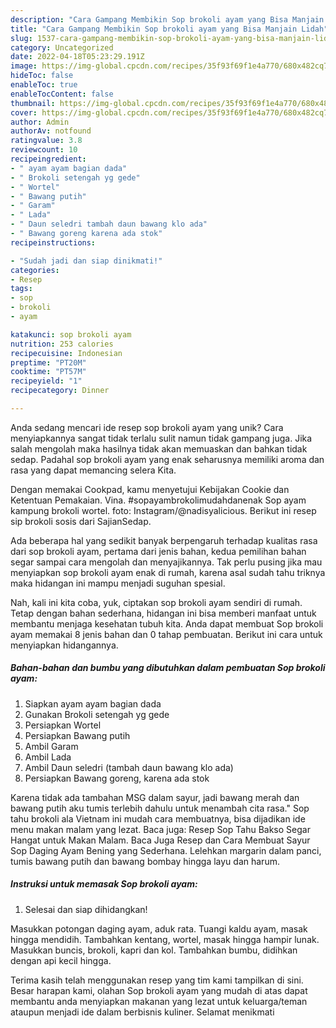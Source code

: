 ```yaml
---
description: "Cara Gampang Membikin Sop brokoli ayam yang Bisa Manjain Lidah"
title: "Cara Gampang Membikin Sop brokoli ayam yang Bisa Manjain Lidah"
slug: 1537-cara-gampang-membikin-sop-brokoli-ayam-yang-bisa-manjain-lidah
category: Uncategorized
date: 2022-04-18T05:23:29.191Z
image: https://img-global.cpcdn.com/recipes/35f93f69f1e4a770/680x482cq70/sop-brokoli-ayam-foto-resep-utama.jpg
hideToc: false
enableToc: true
enableTocContent: false
thumbnail: https://img-global.cpcdn.com/recipes/35f93f69f1e4a770/680x482cq70/sop-brokoli-ayam-foto-resep-utama.jpg
cover: https://img-global.cpcdn.com/recipes/35f93f69f1e4a770/680x482cq70/sop-brokoli-ayam-foto-resep-utama.jpg
author: Admin
authorAv: notfound
ratingvalue: 3.8
reviewcount: 10
recipeingredient:
- " ayam ayam bagian dada"
- " Brokoli setengah yg gede"
- " Wortel"
- " Bawang putih"
- " Garam"
- " Lada"
- " Daun seledri tambah daun bawang klo ada"
- " Bawang goreng karena ada stok"
recipeinstructions:

- "Sudah jadi dan siap dinikmati!"
categories:
- Resep
tags:
- sop
- brokoli
- ayam

katakunci: sop brokoli ayam 
nutrition: 253 calories
recipecuisine: Indonesian
preptime: "PT20M"
cooktime: "PT57M"
recipeyield: "1"
recipecategory: Dinner

---
```





Anda sedang mencari ide resep sop brokoli ayam yang unik? Cara menyiapkannya sangat tidak terlalu sulit namun tidak gampang juga. Jika salah mengolah maka hasilnya tidak akan memuaskan dan bahkan tidak sedap. Padahal sop brokoli ayam yang enak seharusnya memiliki aroma dan rasa yang dapat memancing selera Kita.





Dengan memakai Cookpad, kamu menyetujui Kebijakan Cookie dan Ketentuan Pemakaian. Vina. #sopayambrokolimudahdanenak Sop ayam kampung brokoli wortel. foto: Instagram/@nadisyalicious. Berikut ini resep sip brokoli sosis dari SajianSedap.

Ada beberapa hal yang sedikit banyak berpengaruh terhadap kualitas rasa dari sop brokoli ayam, pertama dari jenis bahan, kedua pemilihan bahan segar sampai cara mengolah dan menyajikannya. Tak perlu pusing jika mau menyiapkan sop brokoli ayam enak di rumah, karena asal sudah tahu triknya maka hidangan ini mampu menjadi suguhan spesial.






Nah, kali ini kita coba, yuk, ciptakan sop brokoli ayam sendiri di rumah. Tetap dengan bahan sederhana, hidangan ini bisa memberi manfaat untuk membantu menjaga kesehatan tubuh kita. Anda dapat membuat Sop brokoli ayam memakai 8 jenis bahan dan 0 tahap pembuatan. Berikut ini cara untuk menyiapkan hidangannya.

<!--inarticleads1-->

##### Bahan-bahan dan bumbu yang dibutuhkan dalam pembuatan Sop brokoli ayam:

1. Siapkan  ayam ayam bagian dada
1. Gunakan  Brokoli setengah yg gede
1. Persiapkan  Wortel
1. Persiapkan  Bawang putih
1. Ambil  Garam
1. Ambil  Lada
1. Ambil  Daun seledri (tambah daun bawang klo ada)
1. Persiapkan  Bawang goreng, karena ada stok


Karena tidak ada tambahan MSG dalam sayur, jadi bawang merah dan bawang putih aku tumis terlebih dahulu untuk menambah cita rasa.&#34; Sop tahu brokoli ala Vietnam ini mudah cara membuatnya, bisa dijadikan ide menu makan malam yang lezat. Baca juga: Resep Sop Tahu Bakso Segar Hangat untuk Makan Malam. Baca Juga Resep dan Cara Membuat Sayur Sop Daging Ayam Bening yang Sederhana. Lelehkan margarin dalam panci, tumis bawang putih dan bawang bombay hingga layu dan harum. 

<!--inarticleads2-->

##### Instruksi untuk memasak Sop brokoli ayam:


1. Selesai dan siap dihidangkan!

Masukkan potongan daging ayam, aduk rata. Tuangi kaldu ayam, masak hingga mendidih. Tambahkan kentang, wortel, masak hingga hampir lunak. Masukkan buncis, brokoli, kapri dan kol. Tambahkan bumbu, didihkan dengan api kecil hingga. 

Terima kasih telah menggunakan resep yang tim kami tampilkan di sini. Besar harapan kami, olahan Sop brokoli ayam yang mudah di atas dapat membantu anda menyiapkan makanan yang lezat untuk keluarga/teman ataupun menjadi ide dalam berbisnis kuliner. Selamat menikmati
